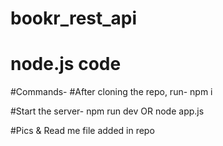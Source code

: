 # bookr_rest_api
# node.js code 
#Commands-
#After cloning the repo, run- npm i

#Start the server- npm run dev OR node app.js

#Pics & Read me file added in repo

